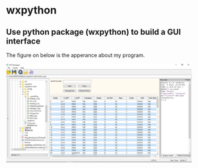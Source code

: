 # wxpython

## Use python package (wxpython) to build a GUI interface 

The figure on below is the apperance about my program. 

![image](https://github.com/Tang8560/wxpython/blob/main/main.JPG)

